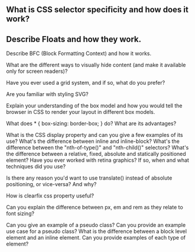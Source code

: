 ## What is CSS selector specificity and how does it work?

## Describe Floats and how they work.

Describe BFC (Block Formatting Context) and how it works.

What are the different ways to visually hide content (and make it available only for screen readers)?

Have you ever used a grid system, and if so, what do you prefer?

Are you familiar with styling SVG?

Explain your understanding of the box model and how you would tell the browser in CSS to render your layout in different box models.

What does * { box-sizing: border-box; } do? What are its advantages?

What is the CSS display property and can you give a few examples of its use?
What's the difference between inline and inline-block?
What's the difference between the "nth-of-type()" and "nth-child()" selectors?
What's the difference between a relative, fixed, absolute and statically positioned element?
Have you ever worked with retina graphics? If so, when and what techniques did you use?

Is there any reason you'd want to use translate() instead of absolute positioning, or vice-versa? And why?

How is clearfix css property useful?

Can you explain the difference between px, em and rem as they relate to font sizing?

Can you give an example of a pseudo class? Can you provide an example use case for a pseudo class?
What is the difference between a block level element and an inline element. Can you provide examples of each type of element?
